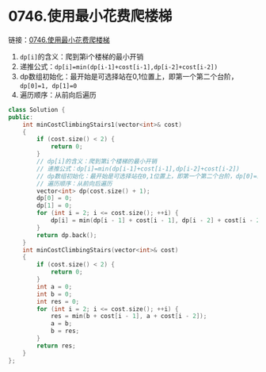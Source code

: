 # 0746.使用最小花费爬楼梯

链接：[0746.使用最小花费爬楼梯](https://leetcode.cn/problems/min-cost-climbing-stairs/)

1. `dp[i]`的含义：爬到第i个楼梯的最小开销
2. 递推公式：`dp[i]=min(dp[i-1]+cost[i-1],dp[i-2]+cost[i-2])`
3. dp数组初始化：最开始是可选择站在0,1位置上，即第一个第二个台阶，`dp[0]=1, dp[1]=0`
4. 遍历顺序：从前向后遍历

```c++
class Solution {
public:
    int minCostClimbingStairs1(vector<int>& cost)
    {
        if (cost.size() < 2) {
            return 0;
        }
        // dp[i]的含义：爬到第i个楼梯的最小开销
        // 递推公式：dp[i]=min(dp[i-1]+cost[i-1],dp[i-2]+cost[i-2])
        // dp数组初始化：最开始是可选择站在0,1位置上，即第一个第二个台阶，dp[0]=1, dp[1]=0
        // 遍历顺序：从前向后遍历
        vector<int> dp(cost.size() + 1);
        dp[0] = 0;
        dp[1] = 0;
        for (int i = 2; i <= cost.size(); ++i) {
            dp[i] = min(dp[i - 1] + cost[i - 1], dp[i - 2] + cost[i - 2]);
        }
        return dp.back();
    }
    int minCostClimbingStairs(vector<int>& cost)
    {
        if (cost.size() < 2) {
            return 0;
        }
        int a = 0;
        int b = 0;
        int res = 0;
        for (int i = 2; i <= cost.size(); ++i) {
            res = min(b + cost[i - 1], a + cost[i - 2]);
            a = b;
            b = res;
        }
        return res;
    }
};

```





